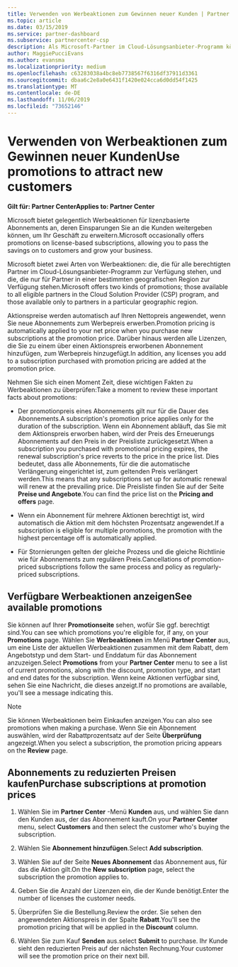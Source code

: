 ```yaml
---
title: Verwenden von Werbeaktionen zum Gewinnen neuer Kunden | Partner Center
ms.topic: article
ms.date: 03/15/2019
ms.service: partner-dashboard
ms.subservice: partnercenter-csp
description: Als Microsoft-Partner im Cloud-Lösungsanbieter-Programm können Sie Abonnements zu Aktionspreisen erwerben und die Einsparungen an die Kunden weitergeben.
author: MaggiePucciEvans
ms.author: evansma
ms.localizationpriority: medium
ms.openlocfilehash: c63283038a4bc8eb7738567f6316df37911d3361
ms.sourcegitcommit: dbaa6c2e8a0e6431f1420e024cca6d0dd54f1425
ms.translationtype: MT
ms.contentlocale: de-DE
ms.lasthandoff: 11/06/2019
ms.locfileid: "73652146"
---
```

# <a name="use-promotions-to-attract-new-customers"></a><span data-ttu-id="2b21f-103">Verwenden von Werbeaktionen zum Gewinnen neuer Kunden</span><span class="sxs-lookup"><span data-stu-id="2b21f-103">Use promotions to attract new customers</span></span>  

<span data-ttu-id="2b21f-104">**Gilt für: Partner Center**</span><span class="sxs-lookup"><span data-stu-id="2b21f-104">**Applies to: Partner Center**</span></span>

<!--[FWLink: https://go.microsoft.com/fwlink/?linkid=852469]-->

<span data-ttu-id="2b21f-105">Microsoft bietet gelegentlich Werbeaktionen für lizenzbasierte Abonnements an, deren Einsparungen Sie an die Kunden weitergeben können, um Ihr Geschäft zu erweitern.</span><span class="sxs-lookup"><span data-stu-id="2b21f-105">Microsoft occasionally offers promotions on license-based subscriptions, allowing you to pass the savings on to customers and grow your business.</span></span> 

<span data-ttu-id="2b21f-106">Microsoft bietet zwei Arten von Werbeaktionen: die, die für alle berechtigten Partner im Cloud-Lösungsanbieter-Programm zur Verfügung stehen, und die, die nur für Partner in einer bestimmten geografischen Region zur Verfügung stehen.</span><span class="sxs-lookup"><span data-stu-id="2b21f-106">Microsoft offers two kinds of promotions; those available to all eligible partners in the Cloud Solution Provider (CSP) program, and those available only to partners in a particular geographic region.</span></span>

<span data-ttu-id="2b21f-107">Aktionspreise werden automatisch auf Ihren Nettopreis angewendet, wenn Sie neue Abonnements zum Werbepreis erwerben.</span><span class="sxs-lookup"><span data-stu-id="2b21f-107">Promotion pricing is automatically applied to your net price when you purchase new subscriptions at the promotion price.</span></span> <span data-ttu-id="2b21f-108">Darüber hinaus werden alle Lizenzen, die Sie zu einem über einen Aktionspreis erworbenen Abonnement hinzufügen, zum Werbepreis hinzugefügt.</span><span class="sxs-lookup"><span data-stu-id="2b21f-108">In addition, any licenses you add to a subscription purchased with promotion pricing are added at the promotion price.</span></span> 

<span data-ttu-id="2b21f-109">Nehmen Sie sich einen Moment Zeit, diese wichtigen Fakten zu Werbeaktionen zu überprüfen:</span><span class="sxs-lookup"><span data-stu-id="2b21f-109">Take a moment to review these important facts about promotions:</span></span>

-   <span data-ttu-id="2b21f-110">Der promotionpreis eines Abonnements gilt nur für die Dauer des Abonnements.</span><span class="sxs-lookup"><span data-stu-id="2b21f-110">A subscription's promotion price applies only for the duration of the subscription.</span></span> <span data-ttu-id="2b21f-111">Wenn ein Abonnement abläuft, das Sie mit dem Aktionspreis erworben haben, wird der Preis des Erneuerungs Abonnements auf den Preis in der Preisliste zurückgesetzt.</span><span class="sxs-lookup"><span data-stu-id="2b21f-111">When a subscription you purchased with promotional pricing expires, the renewal subscription's price reverts to the price in the price list.</span></span> <span data-ttu-id="2b21f-112">Dies bedeutet, dass alle Abonnements, für die die automatische Verlängerung eingerichtet ist, zum geltenden Preis verlängert werden.</span><span class="sxs-lookup"><span data-stu-id="2b21f-112">This means that any subscriptions set up for automatic renewal will renew at the prevailing price.</span></span> <span data-ttu-id="2b21f-113">Die Preisliste finden Sie auf der Seite **Preise und Angebote**.</span><span class="sxs-lookup"><span data-stu-id="2b21f-113">You can find the price list on the **Pricing and offers** page.</span></span> 

-   <span data-ttu-id="2b21f-114">Wenn ein Abonnement für mehrere Aktionen berechtigt ist, wird automatisch die Aktion mit dem höchsten Prozentsatz angewendet.</span><span class="sxs-lookup"><span data-stu-id="2b21f-114">If a subscription is eligible for multiple promotions, the promotion with the highest percentage off is automatically applied.</span></span>

-   <span data-ttu-id="2b21f-115">Für Stornierungen gelten der gleiche Prozess und die gleiche Richtlinie wie für Abonnements zum regulären Preis.</span><span class="sxs-lookup"><span data-stu-id="2b21f-115">Cancellations of promotion-priced subscriptions follow the same process and policy as regularly-priced subscriptions.</span></span>

## <a name="see-available-promotions"></a><span data-ttu-id="2b21f-116">Verfügbare Werbeaktionen anzeigen</span><span class="sxs-lookup"><span data-stu-id="2b21f-116">See available promotions</span></span>

<span data-ttu-id="2b21f-117">Sie können auf Ihrer **Promotionseite** sehen, wofür Sie ggf. berechtigt sind.</span><span class="sxs-lookup"><span data-stu-id="2b21f-117">You can see which promotions you're eligible for, if any, on your **Promotions** page.</span></span> <span data-ttu-id="2b21f-118">Wählen Sie **Werbeaktionen** im Menü **Partner Center** aus, um eine Liste der aktuellen Werbeaktionen zusammen mit dem Rabatt, dem Angebotstyp und dem Start- und Enddatum für das Abonnement anzuzeigen.</span><span class="sxs-lookup"><span data-stu-id="2b21f-118">Select **Promotions** from your **Partner Center** menu to see a list of current promotions, along with the discount, promotion type, and start and end dates for the subscription.</span></span> <span data-ttu-id="2b21f-119">Wenn keine Aktionen verfügbar sind, sehen Sie eine Nachricht, die dieses anzeigt.</span><span class="sxs-lookup"><span data-stu-id="2b21f-119">If no promotions are available, you'll see a message indicating this.</span></span> 

> [!NOTE]  
> <span data-ttu-id="2b21f-120">Sie können Werbeaktionen beim Einkaufen anzeigen.</span><span class="sxs-lookup"><span data-stu-id="2b21f-120">You can also see promotions when making a purchase.</span></span> <span data-ttu-id="2b21f-121">Wenn Sie ein Abonnement auswählen, wird der Rabattprozentsatz auf der Seite **Überprüfung** angezeigt.</span><span class="sxs-lookup"><span data-stu-id="2b21f-121">When you select a subscription, the promotion pricing appears on the **Review** page.</span></span>

## <a name="purchase-subscriptions-at-promotion-prices"></a><span data-ttu-id="2b21f-122">Abonnements zu reduzierten Preisen kaufen</span><span class="sxs-lookup"><span data-stu-id="2b21f-122">Purchase subscriptions at promotion prices</span></span>

1. <span data-ttu-id="2b21f-123">Wählen Sie im **Partner Center** -Menü **Kunden** aus, und wählen Sie dann den Kunden aus, der das Abonnement kauft.</span><span class="sxs-lookup"><span data-stu-id="2b21f-123">On your **Partner Center** menu, select **Customers** and then select the customer who's buying the subscription.</span></span> 

2. <span data-ttu-id="2b21f-124">Wählen Sie **Abonnement hinzufügen**.</span><span class="sxs-lookup"><span data-stu-id="2b21f-124">Select **Add subscription**.</span></span>

3. <span data-ttu-id="2b21f-125">Wählen Sie auf der Seite **Neues Abonnement** das Abonnement aus, für das die Aktion gilt.</span><span class="sxs-lookup"><span data-stu-id="2b21f-125">On the **New subscription** page, select the subscription the promotion applies to.</span></span>

4. <span data-ttu-id="2b21f-126">Geben Sie die Anzahl der Lizenzen ein, die der Kunde benötigt.</span><span class="sxs-lookup"><span data-stu-id="2b21f-126">Enter the number of licenses the customer needs.</span></span> 

5. <span data-ttu-id="2b21f-127">Überprüfen Sie die Bestellung.</span><span class="sxs-lookup"><span data-stu-id="2b21f-127">Review the order.</span></span> <span data-ttu-id="2b21f-128">Sie sehen den angewendeten Aktionspreis in der Spalte **Rabatt**.</span><span class="sxs-lookup"><span data-stu-id="2b21f-128">You'll see the promotion pricing that will be applied in the **Discount** column.</span></span>  

6.  <span data-ttu-id="2b21f-129">Wählen Sie zum Kauf **Senden** aus.</span><span class="sxs-lookup"><span data-stu-id="2b21f-129">select **Submit** to purchase.</span></span> <span data-ttu-id="2b21f-130">Ihr Kunde sieht den reduzierten Preis auf der nächsten Rechnung.</span><span class="sxs-lookup"><span data-stu-id="2b21f-130">Your customer will see the promotion price on their next bill.</span></span>  



